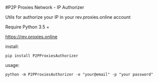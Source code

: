 #P2P Proxies Network - IP Authorizer

Utils for authorize your IP in your rev.proxies.online account

Require Python 3.5 +

https://rev.proxies.online

install:
```
pip install P2PProxiesAuthorizer
```

usage:
```
python -m P2PProxiesAuthorizer -e "your@email" -p "your password" 
```
